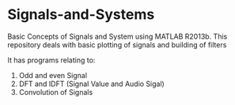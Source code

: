 # Signals-and-Systems
Basic Concepts of Signals and System using MATLAB R2013b.
This repository deals with basic plotting of signals and building of filters

It has programs relating to:

1. Odd and even Signal
2. DFT and IDFT (Signal Value and Audio Sigal)
3. Convolution of Signals
